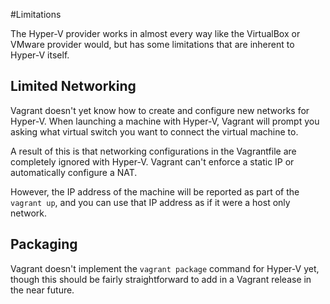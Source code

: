 
#Limitations

The Hyper-V provider works in almost every way like the VirtualBox or VMware provider would, but has some limitations that are inherent to Hyper-V itself.
## Limited Networking

Vagrant doesn't yet know how to create and configure new networks for Hyper-V. When launching a machine with Hyper-V, Vagrant will prompt you asking what virtual switch you want to connect the virtual machine to.

A result of this is that networking configurations in the Vagrantfile are completely ignored with Hyper-V. Vagrant can't enforce a static IP or automatically configure a NAT.

However, the IP address of the machine will be reported as part of the `vagrant up`, and you can use that IP address as if it were a host only network.

## Packaging

Vagrant doesn't implement the `vagrant package` command for Hyper-V yet, though this should be fairly straightforward to add in a Vagrant release in the near future.
